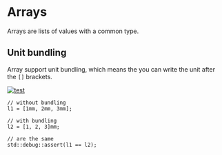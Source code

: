 # Arrays

Arrays are lists of values with a common type.

## Unit bundling

Array support unit bundling, which means the you can write the unit after the `[]` brackets.

[![test](.test/array_unit_bundling.png)](.test/array_unit_bundling.log)

```µcad,array_unit_bundling
// without bundling
l1 = [1mm, 2mm, 3mm];

// with bundling
l2 = [1, 2, 3]mm;

// are the same
std::debug::assert(l1 == l2);
```

